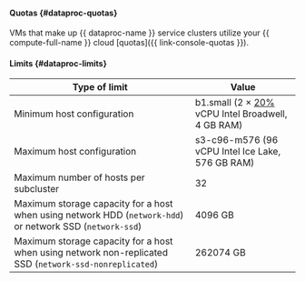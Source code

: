 #### Quotas {#dataproc-quotas}

VMs that make up {{ dataproc-name }} service clusters utilize your {{ compute-full-name }} cloud [quotas]({{ link-console-quotas }}).

#### Limits {#dataproc-limits}

Type of limit | Value
--- | ---
Minimum host configuration | b1.small (2 × [20%](../../compute/concepts/performance-levels.md) vCPU Intel Broadwell, 4 GB RAM)
Maximum host configuration | s3-c96-m576 (96 vCPU Intel Ice Lake, 576 GB RAM)
Maximum number of hosts per subcluster | 32
Maximum storage capacity for a host when using network HDD (`network-hdd`) or network SSD (`network-ssd`) | 4096 GB
Maximum storage capacity for a host when using network non-replicated SSD (`network-ssd-nonreplicated`) | 262074 GB